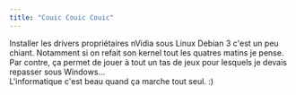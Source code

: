 ```yaml
---
title: "Couic Couic Couic"
---
```


Installer les drivers propriétaires nVidia sous Linux Debian 3 c'est un peu
chiant. Notamment si on refait son kernel tout les quatres matins je pense.
Par contre, ça permet de jouer à tout un tas de jeux pour lesquels je devais
repasser sous Windows...  
L'informatique c'est beau quand ça marche tout seul. :)

